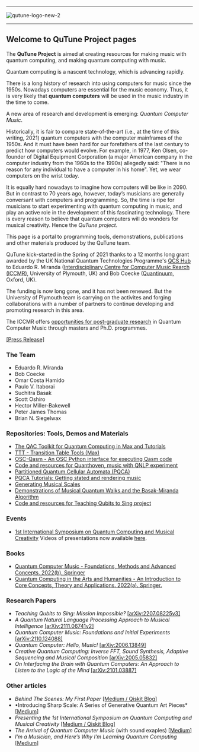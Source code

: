 ----------------

<!--![qutune-logo-2](https://user-images.githubusercontent.com/46610354/118358798-6e875d00-b578-11eb-8c06-47f40ca9bb03.png)-->
![qutune-logo-new-2](https://user-images.githubusercontent.com/28213905/170691904-c979f326-e1fd-4a4c-8e19-d61ab17461ca.png)

----------------

## Welcome to QuTune Project pages

The **QuTune Project** is aimed at creating resources for making music with quantum computing, and making quantum computing with music.

Quantum computing is a nascent technology, which is advancing rapidly. 

There is a long history of research into using computers for music since the 1950s. Nowadays computers are essential for the music economy. Thus, it is very likely that **quantum computers** will be used in the music industry in the time to come. 

A new area of research and development is emerging: *Quantum Computer Music*.

Historically, it is fair to compare state-of-the-art (i.e., at the time of this writing, 2021) quantum computers with the computer mainframes of the 1950s. And it must have been hard for our forefathers of the last century to predict how computers would evolve. For example, in 1977, Ken Olsen, co-founder of Digital Equipment Corporation (a major American company in the computer industry from the 1960s to the 1990s) allegedly said: "There is no reason for any individual to have a computer in his home". Yet, we wear computers on the wrist today. 

It is equally hard nowadays to imagine how computers will be like in 2090. But in contrast to 70 years ago, however, today’s musicians are generally conversant with computers and programming. So, the time is ripe for musicians to start experimenting with quantum computing in music, and play an active role in the development of this fascinating technology. There is every reason to believe that quantum computers will do wonders for musical creativity. Hence the *QuTune project*.

This page is a portal to programming tools, demonstrations, publications and other materials produced by the QuTune team.

QuTune kick-started in the Spring of 2021 thanks to a 12 months long grant awarded by the UK National Quantum Technologies Programme's [QCS Hub](https://www.qcshub.org/) to Eduardo R. Miranda ([Interdisciplinary Centre for Computer Music Rearch (ICCMR)](http://cmr.soc.plymouth.ac.uk/), University of Plymouth, UK) and Bob Coecke ([Quantinuum](https://www.quantinuum.com/), Oxford, UK). 

The funding is now long gone, and it has not been renewed. But the University of Plymouth team is carrying on the activites and forging collaborations with a number of partners to continue developing and promoting research in this area.

The ICCMR offers [opportunities for post-graduate research](https://www.plymouth.ac.uk/research/iccmr) in Quantum Computer Music through masters and Ph.D. programmes. 

[[Press Release]](https://www.plymouth.ac.uk/news/researchers-to-investigate-quantum-computing-for-the-music-industry)

### The Team
- Eduardo R. Miranda
- Bob Coecke
- Omar Costa Hamido
- Paulo V. Itaborai
- Suchitra Basak
- Scott Oshiro
- Hector Miller-Bakewell
- Peter James Thomas
- Brian N. Siegelwax

### Repositories: Tools, Demos and Materials
- [The QAC Toolkit for Quantum Computing in Max and Tutorials](https://github.com/iccmr-quantum/Intro-to-Quantum-Computer-Music)
- [TTT - Transition Table Tools (Max)](https://github.com/iccmr-quantum/TTT)
- [OSC-Qasm - An OSC Python interface for executing Qasm code](https://github.com/iccmr-quantum/OSC-Qasm)
- [Code and resources for Quanthoven, music with QNLP experiment](https://github.com/CQCL/Quanthoven)
- [Partitioned Quantum Cellular Automata (PQCA)](https://github.com/iccmr-quantum/pqca)
- [PQCA Tutorials: Getting stated and rendering music](https://github.com/iccmr-quantum/PQCA_Tutorial/tree/main/PQCA%20Music%20Tutorials)
- [Generating Musical Scales](https://github.com/iccmr-quantum/musical-scales)
- [Demonstrations of Musical Quantum Walks and the Basak-Miranda Algorithm](https://github.com/iccmr-quantum/Miranda_Basak_Demos)
- [Code and resources for Teaching Qubits to Sing project](https://github.com/iccmr-quantum/QuSing)

### Events
- [1st International Symposium on Quantum Computing and Musical Creativity](https://iccmr-quantum.github.io/1st_isqcmc/) Videos of presentations now available [here](https://www.youtube.com/channel/UCK7I8hK4f9nq152iA94nqTA).

### Books
- [Quantum Computer Music - Foundations, Methods and Advanced Concepts. 2022(b). Springer](https://link.springer.com/book/10.1007/978-3-031-13909-3)
- [Quantum Computing in the Arts and Humanities - An Introduction to Core Concepts, Theory and Applications. 2022(a). Springer.](https://link.springer.com/book/10.1007/978-3-030-95538-0)

### Research Papers
- *Teaching Qubits to Sing: Mission Impossible?* [[arXiv:2207.08225v3]](https://arxiv.org/abs/2207.08225)
- *A Quantum Natural Language Processing Approach to Musical Intelligence* [[arXiv:2111.06741v2]](https://arxiv.org/abs/2111.06741)
- *Quantum Computer Music: Foundations and Initial Experiments* [[arXiv:2110.124088]](https://arxiv.org/abs/2110.12408)
- *Quantum Computer: Hello, Music!* [[arXiv:2006.13849]](https://arxiv.org/abs/2006.13849)
- *Creative Quantum Computing: Inverse FFT, Sound Synthesis, Adaptive Sequencing and Musical Composition* [[arXiv:2005.05832]](https://arxiv.org/abs/2005.05832)
- *On Interfacing the Brain with Quantum Computers: An Approach to Listen to the Logic of the Mind* [[arXiv:2101.03887]](https://arxiv.org/abs/2101.03887)


### Other articles
- *Behind The Scenes: My First Paper* [[Medium / Qiskit Blog]](https://bsiegelwax.medium.com/behind-the-scenes-my-first-paper-16e454b30d17)
- •Introducing Sharp Scale: A Series of Generative Quantum Art Pieces* [[Medium]](https://medium.com/qiskit/introducing-sharp-scale-a-series-of-generative-quantum-art-pieces-709f58fb73ef)
- *Presenting the 1st International Symposium on Quantum Computing and Musical Creativity* [[Medium / Qiskit Blog]](https://medium.com/qiskit/presenting-the-1st-international-symposium-on-quantum-computing-and-musical-creativity-87a3301b9726)
- *The Arrival of Quantum Computer Music* (with sound exaples) [[Medium]](https://medium.com/the-riff/the-arrival-of-quantum-computer-music-ed1ce51a8b8f)
- *I’m a Musician, and Here’s Why I’m Learning Quantum Computing* [[Medium]](https://medium.com/qiskit/im-a-musician-and-here-s-why-i-m-learning-quantum-computing-db28c2aba7ac)
